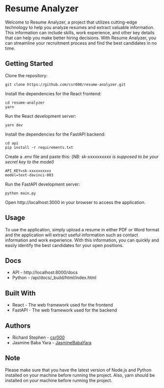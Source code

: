 # Resume Analyzer
Welcome to Resume Analyzer, a project that utilizes cutting-edge technology to help you analyze resumes and extract valuable information. This information can include skills, work experience, and other key details that can help you make better hiring decisions. With Resume Analyzer, you can streamline your recruitment process and find the best candidates in no time.

## Getting Started
Clone the repository:
~~~
git clone https://github.com/csr000/resume-analyzer.git
~~~
Install the dependencies for the React frontend:
~~~
cd resume-analyzer
yarn 
~~~
Run the React development server:
~~~
yarn dev
~~~
Install the dependencies for the FastAPI backend:
~~~
cd api
pip install -r requirements.txt
~~~
Create a .env file and paste this: (*NB: sk-xxxxxxxxxx is supposed to be your secret key to the model)*
~~~
API_KEY=sk-xxxxxxxxxx 
model=text-davinci-003
~~~
Run the FastAPI development server:
~~~
python main.py
~~~
Open http://localhost:3000 in your browser to access the application.

## Usage
To use the application, simply upload a resume in either PDF or Word format and the application will extract useful information such as contact information and work experience. With this information, you can quickly and easily identify the best candidates for your open positions.

## Docs 
- API - http://localhost:8000/docs
- Python - /api/docs/_build/html/index.html
## Built With
- React - The web framework used for the frontend
- FastAPI - The web framework used for the backend
## Authors
- Richard Stephen - [csr000](https://github.com/csr000)
- Jasmine Baba Yara - [JasmineBabaYara](https://github.com/JasmineBabaYara)
## Note
Please make sure that you have the latest version of Node.js and Python installed on your machine before running the project. Also, yarn should be installed on your machine before running the project.